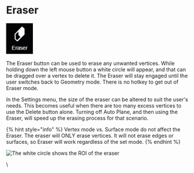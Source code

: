 # Eraser

![No hotkey available](../.gitbook/assets/eraser-button.png)

The Eraser button can be used to erase any unwanted vertices. While holding down the left mouse button a white circle will appear, and that can be dragged over a vertex to delete it. The Eraser will stay engaged until the user switches back to Geometry mode. There is no hotkey to get out of Eraser mode.

In the Settings menu, the size of the eraser can be altered to suit the user's needs. This becomes useful when there are too many excess vertices to use the Delete button alone. Turning off Auto Plane, and then using the Eraser, will speed up the erasing process for that scenario.

{% hint style="info" %}
Vertex mode vs. Surface mode do not affect the Eraser. The eraser will ONLY erase vertices. It will not erase edges or surfaces, so Eraser will work regardless of the set mode.
{% endhint %}

![The white circle shows the ROI of the eraser](../.gitbook/assets/2018-09-12\_11-21-04.jpg)

\
